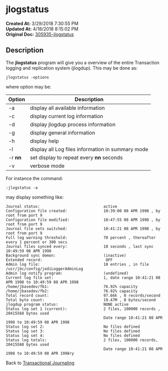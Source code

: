 # jlogstatus

**Created At:** 3/29/2018 7:30:55 PM  
**Updated At:** 4/18/2018 8:15:02 PM  
**Original Doc:** [305935-jlogstatus](https://docs.jbase.com/43995-transactional-journaling/305935-jlogstatus)  


## Description 

The **jlogstatus** program will give you a overview of the entire Transaction logging and replication system (jlogdup). This may be done as:

```
jlogstatus -options
```

where option may be:


| Option<br> | Description<br> |
| --- | --- |
| -a<br> | display all available information<br> |
| -c<br> | display current log information<br> |
| -d<br> | display jlogdup process information<br> |
| -g<br> | display general information<br> |
| -h<br> | display help<br> |
| -l<br> | display all Log files information in summary mode<br> |
| -r **nn**<br> | set display to repeat every **nn** seconds<br> |
| -v<br> | verbose mode<br> |




For instance the command:

```
:jlogstatus -a
```

may display something like:

```
Journal status:                            active
Configuration file created:                10:39:00 08 APR 1998 , by root from port 9
Configuration file modified:               10:47:55 08 APR 1998 , by root from port 9
Journal file sets switched:                10:41:21 08 APR 1998 , by root from port 9
Full log warning threshold:                70 percent , thereafter every 1 percent or 300 secs
Journal files synced every:                10 seconds , last sync 10:49:59 08 APR 1998
Background sync demon:                     (inactive)
Extended record:                            OFF
Admin log file:                            10 entries , in file /usr/jbc/config/jediLoggerAdminLog
Admin log notify program:                  (undefined)
Current log file set:                      1, date range 10:41:21 08 APR 1998 to 10:49:59 08 APR 1998
/home/jbasedev/fb1:                        76.92% capacity
/home/jbasedev/fb2:                        76.92% capacity
Total record count:                        97.66k , 0 records/second
Total byte count:                          19.47M , 0 bytes/second
jlogdup program status:                    NONE active
Status log set 1 (current):                2 files, 100000 records , 20415568 bytes used
                                           Date range 10:41:21 08 APR 1998 to 10:49:59 08 APR 1998
Status log set 2:                          No files defined
Status log set 3:                          No files defined
Status log set 4:                          No files defined
Status log totals:                         2 files, 100000 records, 20415568 bytes used
                                           Date range 10:41:21 08 APR 1998 to 10:49:59 08 APR 1998ry
```



Back to [Transactional Journaling](./../introduction-to-transaction-journaling)
